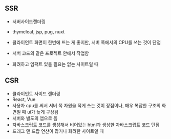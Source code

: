## SSR

- 서버사이드렌더링

- thymeleaf, jsp, pug, nuxt

- 클라이언트 화면이 한번에 뜨는 게 좋지만, 서버 쪽에서의 CPU를 쓰는 것이 단점

- 서버 코드의 같은 프로젝트 안에서 작업함

- 화려하고 임팩트 있을 필요는 없는 사이트일 때

  

## CSR

- 클라이언트 사이드 렌더링
- React, Vue
- 사용자 cpu를 써서 서버 쪽 자원을 적게 쓰는 것이 장점이나, 매우 복잡한 구조의 화면일 때 ui가 늦게 구상됨
- 서버와 별도의 앱으로 뜸
- 자바스크립트 코드를 생성해서 비어있는 html과 생성한 자바스크립트 코드 던짐
- 드래그 앤 드랍 연산이 많거나 화려한 사이트일 때

